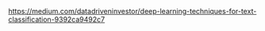 https://medium.com/datadriveninvestor/deep-learning-techniques-for-text-classification-9392ca9492c7 
